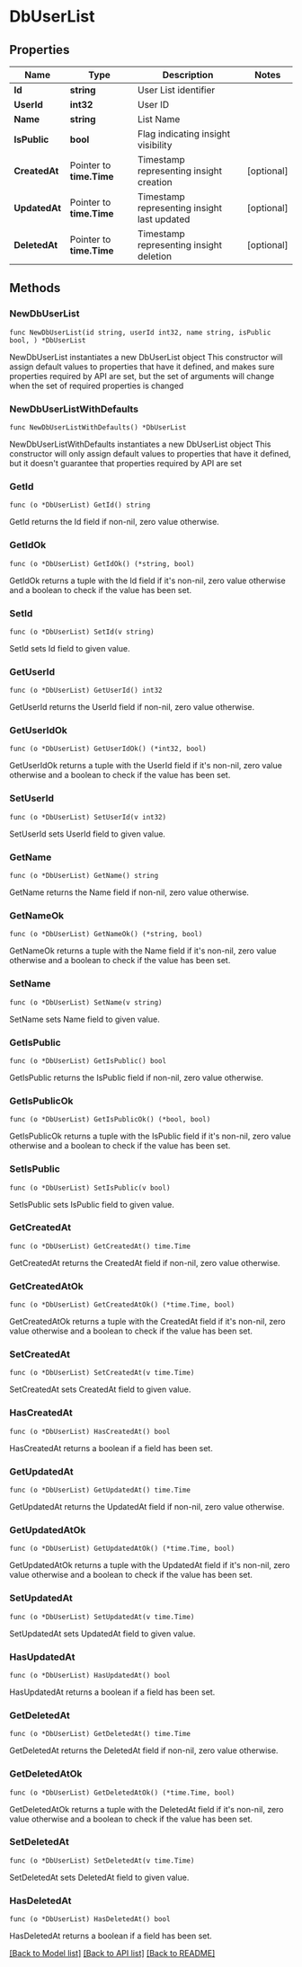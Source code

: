 # DbUserList

## Properties

Name | Type | Description | Notes
------------ | ------------- | ------------- | -------------
**Id** | **string** | User List identifier | 
**UserId** | **int32** | User ID | 
**Name** | **string** | List Name | 
**IsPublic** | **bool** | Flag indicating insight visibility | 
**CreatedAt** | Pointer to **time.Time** | Timestamp representing insight creation | [optional] 
**UpdatedAt** | Pointer to **time.Time** | Timestamp representing insight last updated | [optional] 
**DeletedAt** | Pointer to **time.Time** | Timestamp representing insight deletion | [optional] 

## Methods

### NewDbUserList

`func NewDbUserList(id string, userId int32, name string, isPublic bool, ) *DbUserList`

NewDbUserList instantiates a new DbUserList object
This constructor will assign default values to properties that have it defined,
and makes sure properties required by API are set, but the set of arguments
will change when the set of required properties is changed

### NewDbUserListWithDefaults

`func NewDbUserListWithDefaults() *DbUserList`

NewDbUserListWithDefaults instantiates a new DbUserList object
This constructor will only assign default values to properties that have it defined,
but it doesn't guarantee that properties required by API are set

### GetId

`func (o *DbUserList) GetId() string`

GetId returns the Id field if non-nil, zero value otherwise.

### GetIdOk

`func (o *DbUserList) GetIdOk() (*string, bool)`

GetIdOk returns a tuple with the Id field if it's non-nil, zero value otherwise
and a boolean to check if the value has been set.

### SetId

`func (o *DbUserList) SetId(v string)`

SetId sets Id field to given value.


### GetUserId

`func (o *DbUserList) GetUserId() int32`

GetUserId returns the UserId field if non-nil, zero value otherwise.

### GetUserIdOk

`func (o *DbUserList) GetUserIdOk() (*int32, bool)`

GetUserIdOk returns a tuple with the UserId field if it's non-nil, zero value otherwise
and a boolean to check if the value has been set.

### SetUserId

`func (o *DbUserList) SetUserId(v int32)`

SetUserId sets UserId field to given value.


### GetName

`func (o *DbUserList) GetName() string`

GetName returns the Name field if non-nil, zero value otherwise.

### GetNameOk

`func (o *DbUserList) GetNameOk() (*string, bool)`

GetNameOk returns a tuple with the Name field if it's non-nil, zero value otherwise
and a boolean to check if the value has been set.

### SetName

`func (o *DbUserList) SetName(v string)`

SetName sets Name field to given value.


### GetIsPublic

`func (o *DbUserList) GetIsPublic() bool`

GetIsPublic returns the IsPublic field if non-nil, zero value otherwise.

### GetIsPublicOk

`func (o *DbUserList) GetIsPublicOk() (*bool, bool)`

GetIsPublicOk returns a tuple with the IsPublic field if it's non-nil, zero value otherwise
and a boolean to check if the value has been set.

### SetIsPublic

`func (o *DbUserList) SetIsPublic(v bool)`

SetIsPublic sets IsPublic field to given value.


### GetCreatedAt

`func (o *DbUserList) GetCreatedAt() time.Time`

GetCreatedAt returns the CreatedAt field if non-nil, zero value otherwise.

### GetCreatedAtOk

`func (o *DbUserList) GetCreatedAtOk() (*time.Time, bool)`

GetCreatedAtOk returns a tuple with the CreatedAt field if it's non-nil, zero value otherwise
and a boolean to check if the value has been set.

### SetCreatedAt

`func (o *DbUserList) SetCreatedAt(v time.Time)`

SetCreatedAt sets CreatedAt field to given value.

### HasCreatedAt

`func (o *DbUserList) HasCreatedAt() bool`

HasCreatedAt returns a boolean if a field has been set.

### GetUpdatedAt

`func (o *DbUserList) GetUpdatedAt() time.Time`

GetUpdatedAt returns the UpdatedAt field if non-nil, zero value otherwise.

### GetUpdatedAtOk

`func (o *DbUserList) GetUpdatedAtOk() (*time.Time, bool)`

GetUpdatedAtOk returns a tuple with the UpdatedAt field if it's non-nil, zero value otherwise
and a boolean to check if the value has been set.

### SetUpdatedAt

`func (o *DbUserList) SetUpdatedAt(v time.Time)`

SetUpdatedAt sets UpdatedAt field to given value.

### HasUpdatedAt

`func (o *DbUserList) HasUpdatedAt() bool`

HasUpdatedAt returns a boolean if a field has been set.

### GetDeletedAt

`func (o *DbUserList) GetDeletedAt() time.Time`

GetDeletedAt returns the DeletedAt field if non-nil, zero value otherwise.

### GetDeletedAtOk

`func (o *DbUserList) GetDeletedAtOk() (*time.Time, bool)`

GetDeletedAtOk returns a tuple with the DeletedAt field if it's non-nil, zero value otherwise
and a boolean to check if the value has been set.

### SetDeletedAt

`func (o *DbUserList) SetDeletedAt(v time.Time)`

SetDeletedAt sets DeletedAt field to given value.

### HasDeletedAt

`func (o *DbUserList) HasDeletedAt() bool`

HasDeletedAt returns a boolean if a field has been set.


[[Back to Model list]](../README.md#documentation-for-models) [[Back to API list]](../README.md#documentation-for-api-endpoints) [[Back to README]](../README.md)


